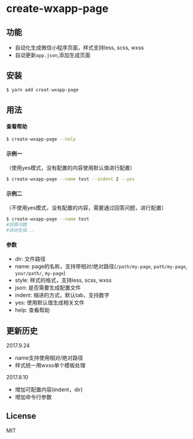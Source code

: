 # create-wxapp-page

## 功能

- 自动化生成微信小程序页面，样式支持less, scss, wxss
- 自动更新`app.json`,添加生成页面

## 安装

```bash
$ yarn add creat-wxapp-page
```


## 用法

#### 查看帮助
```bash
$ create-wxapp-page --help
```


#### 示例一
（使用yes模式，没有配置的内容使用默认值进行配置）
```bash
$ create-wxapp-page --name test --indent 2 --yes
```

#### 示例二
（不使用yes模式，没有配置的内容，需要通过回答问题，进行配置）
```bash
$ create-wxapp-page --name test
#回答问题
#自动生成...
```

#### 参数
- dir: 文件路径
- name: page的名称，支持带相对/绝对路径(`/path/my-page`, `path/my-page`, `your/path/`, `my-page`)
- style: 样式的格式，支持less, scss, wxss
- json: 是否需要生成配置文件
- indent: 缩进的方式，默认tab，支持数字
- yes: 使用默认值生成相关文件
- help: 查看帮助

## 更新历史
2017.9.24
- name支持使用相对/绝对路径
- 样式统一用wxss单个模板处理

2017.8.10
- 增加可配置内容(indent，dir)
- 增加命令行参数

## License

MIT
